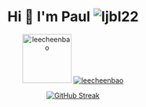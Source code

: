 
<h1 align="center">Hi 👋 I'm Paul <img src="https://komarev.com/ghpvc/?username=leecheenbao&label=Profile%20views&color=0e75b6&style=flat" alt="ljbl22" /></h1> 
<p align="center">
    <img height="100" src="https://github-readme-stats-git-masterrstaa-rickstaa.vercel.app/api/top-langs?username=leecheenbao&show_icons=true&locale=en&layout=compact&theme=onedark" alt="leecheenbao" />
    <a href="https://github.com/ryo-ma/github-profile-trophy"><img src="https://github-profile-trophy.vercel.app/?username=leecheenbao&title=Repositories,Commits&theme=onedark" alt="leecheenbao" /></a> 
</p>


<p align="center">
    <a href="https://git.io/streak-stats"><img src="https://github-readme-streak-stats.herokuapp.com?user=leecheenbao&theme=terafox&border_radius=10&date_format=%5BY.%5Dn.j" alt="GitHub Streak" /></a>
</p>

